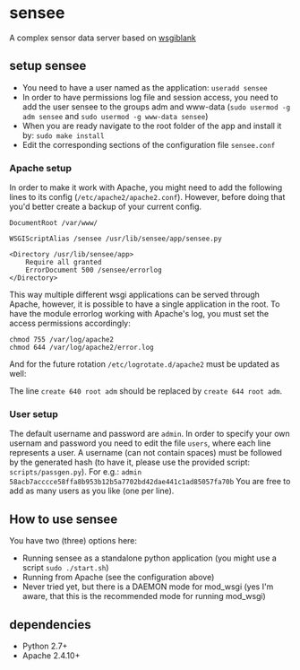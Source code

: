 # sensee
A complex sensor data server based on [wsgiblank](https://github.com/klaymen/wsgiblank/) 

## setup sensee
 - You need to have a user named as the application: ```useradd sensee```
 - In order to have permissions log file and session access, you need to add the user sensee to the groups adm and www-data (```sudo usermod -g adm sensee``` and ```sudo usermod -g www-data sensee```)
 - When you are ready navigate to the root folder of the app and install it by: ```sudo make install```
 - Edit the corresponding sections of the configuration file ```sensee.conf```

### Apache setup
In order to make it work with Apache, you might need to add the following lines to its config (```/etc/apache2/apache2.conf```). However, before doing that you'd better create a backup of your current config. 

```
DocumentRoot /var/www/

WSGIScriptAlias /sensee /usr/lib/sensee/app/sensee.py

<Directory /usr/lib/sensee/app>
    Require all granted
    ErrorDocument 500 /sensee/errorlog
</Directory>
```
This way multiple different wsgi applications can be served through Apache, however, it is possible to have a single application in the root.
To have the module errorlog working with Apache's log, you must set the access permissions accordingly:

```
chmod 755 /var/log/apache2 
chmod 644 /var/log/apache2/error.log
```

And for the future rotation ```/etc/logrotate.d/apache2``` must be updated as well:

The line ```create 640 root adm``` should be replaced by ```create 644 root adm```.

### User setup
The default username and password are ```admin```. In order to specify your own usernam and password you need to edit the file ```users```, where each line represents a user. A username (can not contain spaces) must be followed by the generated hash (to have it, please use the provided script: ```scripts/passgen.py```). For e.g.:
```admin 58acb7acccce58ffa8b953b12b5a7702bd42dae441c1ad85057fa70b```
You are free to add as many users as you like (one per line).

## How to use sensee
You have two (three) options here:
 - Running sensee as a standalone python application (you might use a script ```sudo ./start.sh```)
 - Running from Apache (see the configuration above)
 - Never tried yet, but there is a DAEMON mode for mod_wsgi (yes I'm aware, that this is the recommended mode for running mod_wsgi)

## dependencies
- Python 2.7+
- Apache 2.4.10+
